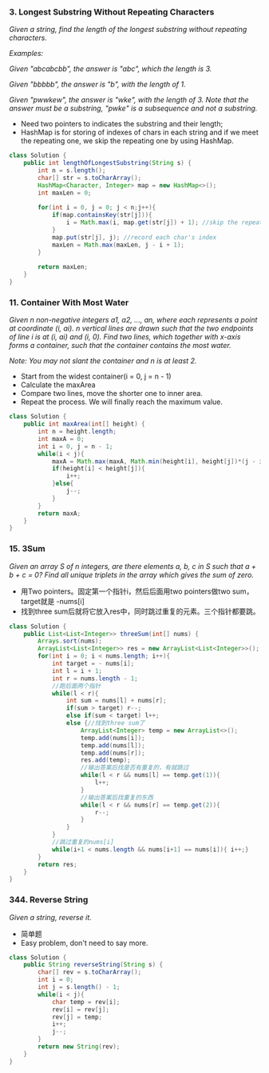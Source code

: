 ### 3. Longest Substring Without Repeating Characters 

*Given a string, find the length of the longest substring without repeating characters.*

*Examples:*

*Given "abcabcbb", the answer is "abc", which the length is 3.*

*Given "bbbbb", the answer is "b", with the length of 1.*

*Given "pwwkew", the answer is "wke", with the length of 3. Note that the answer must be a substring, "pwke" is a subsequence and not a substring.*

- Need two pointers to indicates the substring and their length;
- HashMap is for storing of indexes of chars in each string and if we meet the repeating one, we skip the repeating one by using HashMap.

```java
class Solution {
    public int lengthOfLongestSubstring(String s) {
        int n = s.length();
        char[] str = s.toCharArray(); 
        HashMap<Character, Integer> map = new HashMap<>();
        int maxLen = 0;
        
        for(int i = 0, j = 0; j < n;j++){
            if(map.containsKey(str[j])){
                i = Math.max(i, map.get(str[j]) + 1); //skip the repeating one
            }
            map.put(str[j], j); //record each char's index
            maxLen = Math.max(maxLen, j - i + 1);
        }
        
        return maxLen;
    }
}
```

### 11. Container With Most Water
*Given n non-negative integers a1, a2, ..., an, where each represents a point at coordinate (i, ai). n vertical lines are drawn such that the two endpoints of line i is at (i, ai) and (i, 0). Find two lines, which together with x-axis forms a container, such that the container contains the most water.*

*Note: You may not slant the container and n is at least 2.*

- Start from the widest container(i = 0, j = n - 1)
- Calculate the maxArea
- Compare two lines, move the shorter one to inner area.
- Repeat the process. We will finally reach the maximum value.
```java
class Solution {
    public int maxArea(int[] height) {
        int n = height.length;
        int maxA = 0;
        int i = 0, j = n - 1;
        while(i < j){
            maxA = Math.max(maxA, Math.min(height[i], height[j])*(j - i));
            if(height[i] < height[j]){
                i++;
            }else{
                j--;
            }
        }
        return maxA;
    }
}
```
### 15. 3Sum
*Given an array S of n integers, are there elements a, b, c in S such that a + b + c = 0? Find all unique triplets in the array which gives the sum of zero.*
- 用Two pointers。固定第一个指针i，然后后面用two pointers做two sum，target就是 -nums[i]
- 找到three sum后就将它放入res中，同时跳过重复的元素。三个指针都要跳。
```java
class Solution {
    public List<List<Integer>> threeSum(int[] nums) {
        Arrays.sort(nums);
        ArrayList<List<Integer>> res = new ArrayList<List<Integer>>();        
        for(int i = 0; i < nums.length; i++){
            int target = - nums[i];
            int l = i + 1;
            int r = nums.length - 1;
            //跑后面两个指针
            while(l < r){
                int sum = nums[l] + nums[r];
                if(sum > target) r--;
                else if(sum < target) l++;
                else {//找到three sum了
                    ArrayList<Integer> temp = new ArrayList<>();    
                    temp.add(nums[i]);
                    temp.add(nums[l]);
                    temp.add(nums[r]);
                    res.add(temp);
                    //输出答案后找是否有重复的，有就跳过
                    while(l < r && nums[l] == temp.get(1)){
                        l++;
                    }
                    //输出答案后找重复的东西
                    while(l < r && nums[r] == temp.get(2)){
                        r--;
                    }
                }
            }
            //跳过重复的nums[i]
            while(i+1 < nums.length && nums[i+1] == nums[i]){ i++;}
        }
        return res;
    }
}
```


### 344. Reverse String
*Given a string, reverse it.*
- 简单题
- Easy problem, don't need to say more.
```java
class Solution {
    public String reverseString(String s) {
        char[] rev = s.toCharArray();
        int i = 0;
        int j = s.length() - 1;
        while(i < j){
            char temp = rev[i];
            rev[i] = rev[j];
            rev[j] = temp;
            i++;
            j--;
        }
        return new String(rev);
    }
}
```
